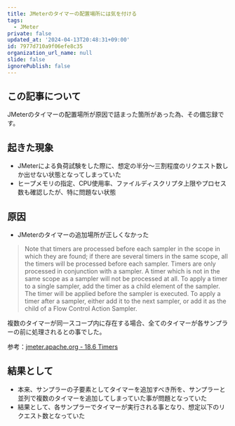 ```yaml
---
title: JMeterのタイマーの配置場所には気を付ける
tags:
  - JMeter
private: false
updated_at: '2024-04-13T20:48:31+09:00'
id: 7977d710a9f06efe8c35
organization_url_name: null
slide: false
ignorePublish: false
---
```

## この記事について

JMeterのタイマーの配置場所が原因で詰まった箇所があった為、その備忘録です。

## 起きた現象

- JMeterによる負荷試験をした際に、想定の半分～三割程度のリクエスト数しか出せない状態となってしまっていた
- ヒープメモリの指定、CPU使用率、ファイルディスクリプタ上限やプロセス数も確認したが、特に問題ない状態

## 原因

- JMeterのタイマーの追加場所が正しくなかった

> Note that timers are processed before each sampler in the scope in which they are found; if there are several timers in the same scope, all the timers will be processed before each sampler.
Timers are only processed in conjunction with a sampler. A timer which is not in the same scope as a sampler will not be processed at all.
To apply a timer to a single sampler, add the timer as a child element of the sampler. The timer will be applied before the sampler is executed. To apply a timer after a sampler, either add it to the next sampler, or add it as the child of a Flow Control Action Sampler.

複数のタイマーが同一スコープ内に存在する場合、全てのタイマーが各サンプラーの前に処理されるとの事でした。

参考：[jmeter.apache.org - 18.6 Timers](https://jmeter.apache.org/usermanual/component_reference.html#timers)

## 結果として

- 本来、サンプラーの子要素としてタイマーを追加すべき所を、サンプラーと並列で複数のタイマーを追加してしまっていた事が問題となっていた
- 結果として、各サンプラーでタイマーが実行される事となり、想定以下のリクエスト数となっていた

